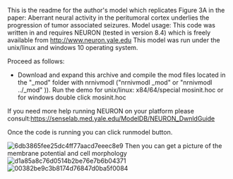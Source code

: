 This is the readme for the author's model which replicates Figure 3A in the paper: Aberrant neural activity in the peritumoral cortex underlies the progression of tumor associated seizures. 
Model usage:
This code was written in and requires NEURON (tested in version 8.4) which is freely available from http://www.neuron.yale.edu This model was run under the unix/linux and windows 10 operating system.

Proceed as follows:
- Download and expand this archive and compile the mod files located in the "_mod" folder with nrnivmodl ("nrnivmodl _mod" or "nrnivmodl ../_mod" )). Run the demo for unix/linux: x84/64/special mosinit.hoc
or for windows double click mosinit.hoc

If you need more help running NEURON on your platform please consult:https://senselab.med.yale.edu/ModelDB/NEURON_DwnldGuide

Once the code is running you can click  runmodel button.

![6db3865fee25dc4ff77aacd7eeec8e9](https://github.com/user-attachments/assets/7f612154-4395-4bd7-b903-a9c6276e067a)
Then you can get a picture of the membrane potential and cell morphology
![d1a85a8c76d0514b2be76e7b6b04371](https://github.com/user-attachments/assets/c4273e67-7605-47a9-b3f3-819709409de9)
![00382be9c3b8174d76847d0ba5f0084](https://github.com/user-attachments/assets/92297f62-1d72-475a-904e-ca7d8f68ce71)
